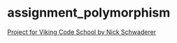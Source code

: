 assignment_polymorphism
=======================
[Project for Viking Code School by Nick Schwaderer](https://github.com/Schwad/)